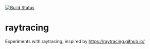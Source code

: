 [![Build Status](https://travis-ci.com/gertvanhoey/raytracing.svg?branch=master)](https://travis-ci.com/gertvanhoey/raytracing)
# raytracing
Experiments with raytracing, inspired by https://raytracing.github.io/
